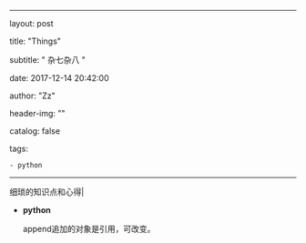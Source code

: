 ﻿---

layout:     post

title:      "Things"

subtitle:   " 杂七杂八 "

date:       2017-12-14 20:42:00

author:     "Zz"

header-img: ""

catalog: false

tags:

    - python

---

细琐的知识点和心得|

* **python**

    append追加的对象是引用，可改变。